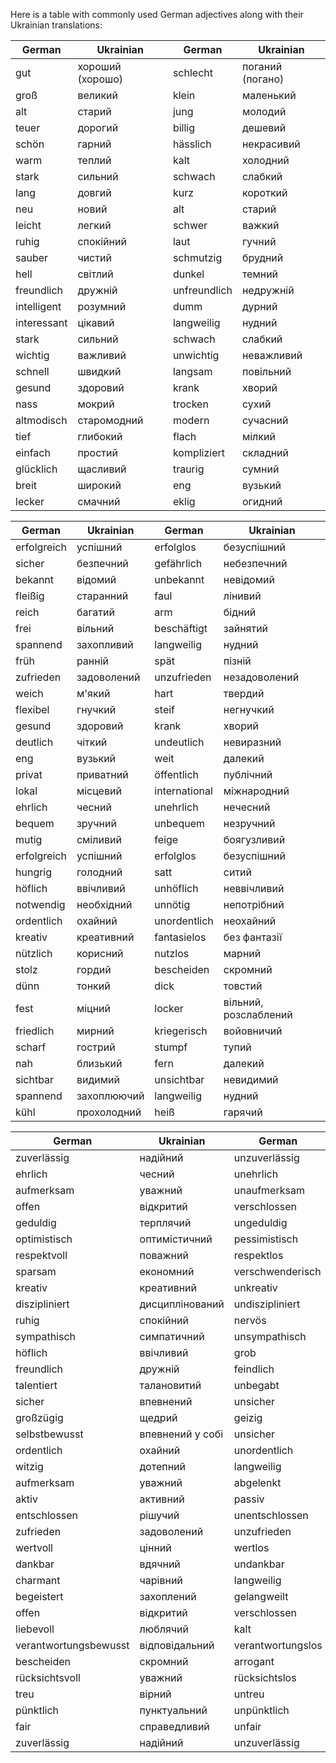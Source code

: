 Here is a table with commonly used German adjectives along with their Ukrainian translations:

| German  | Ukrainian        | German   | Ukrainian        |
|---------|-------------------|----------|-------------------|
| gut     | хороший (хорошо) | schlecht | поганий (погано) |
| groß    | великий          | klein    | маленький        |
| alt     | старий           | jung     | молодий          |
| teuer   | дорогий          | billig   | дешевий          |
| schön   | гарний           | hässlich | некрасивий       |
| warm    | теплий           | kalt     | холодний         |
| stark   | сильний          | schwach  | слабкий          |
| lang    | довгий           | kurz     | короткий         |
| neu     | новий            | alt      | старий           |
| leicht  | легкий           | schwer   | важкий           |
| ruhig   | спокійний        | laut     | гучний           |
| sauber  | чистий           | schmutzig| брудний          |
| hell    | світлий          | dunkel   | темний           |
| freundlich | дружній      | unfreundlich | недружній     |
| intelligent | розумний     | dumm     | дурний           |
| interessant | цікавий      | langweilig | нудний         |
| stark   | сильний          | schwach  | слабкий          |
| wichtig | важливий         | unwichtig | неважливий     |
| schnell | швидкий         | langsam  | повільний        |
| gesund  | здоровий         | krank    | хворий           |
| nass    | мокрий           | trocken  | сухий            |
| altmodisch | старомодний   | modern   | сучасний         |
| tief    | глибокий         | flach    | мілкий           |
| einfach | простий          | kompliziert | складний     |
| glücklich | щасливий       | traurig  | сумний           |
| breit   | широкий          | eng      | вузький          |
| lecker  | смачний          | eklig    | огидний          |

| German        | Ukrainian        | German      | Ukrainian         |
|---------------|------------------|-------------|--------------------|
| erfolgreich   | успішний         | erfolglos   | безуспішний       |
| sicher        | безпечний        | gefährlich  | небезпечний       |
| bekannt       | відомий          | unbekannt   | невідомий         |
| fleißig       | старанний        | faul        | лінивий           |
| reich         | багатий          | arm         | бідний            |
| frei          | вільний          | beschäftigt | зайнятий          |
| spannend      | захопливий       | langweilig  | нудний            |
| früh          | ранній           | spät        | пізній            |
| zufrieden     | задоволений      | unzufrieden | незадоволений     |
| weich         | м'який           | hart        | твердий           |
| flexibel      | гнучкий          | steif       | негнучкий         |
| gesund        | здоровий         | krank       | хворий            |
| deutlich      | чіткий           | undeutlich  | невиразний        |
| eng           | вузький          | weit        | далекий           |
| privat        | приватний        | öffentlich  | публічний         |
| lokal         | місцевий         | international | міжнародний   |
| ehrlich       | чесний           | unehrlich   | нечесний          |
| bequem        | зручний          | unbequem    | незручний         |
| mutig         | сміливий         | feige       | боягузливий       |
| erfolgreich   | успішний         | erfolglos   | безуспішний       |
| hungrig       | голодний         | satt        | ситий             |
| höflich       | ввічливий        | unhöflich   | неввічливий       |
| notwendig     | необхідний       | unnötig     | непотрібний       |
| ordentlich    | охайний          | unordentlich| неохайний         |
| kreativ       | креативний       | fantasielos | без фантазії      |
| nützlich      | корисний         | nutzlos     | марний            |
| stolz         | гордий           | bescheiden  | скромний          |
| dünn          | тонкий           | dick        | товстий           |
| fest          | міцний           | locker      | вільний, розслаблений |
| friedlich     | мирний           | kriegerisch | войовничий        |
| scharf        | гострий          | stumpf      | тупий             |
| nah           | близький         | fern        | далекий           |
| sichtbar      | видимий          | unsichtbar  | невидимий         |
| spannend      | захоплюючий      | langweilig  | нудний            |
| kühl          | прохолодний      | heiß        | гарячий           |

| German          | Ukrainian        | German         | Ukrainian          |
|-----------------|------------------|----------------|---------------------|
| zuverlässig     | надійний         | unzuverlässig  | ненадійний         |
| ehrlich         | чесний           | unehrlich      | нечесний           |
| aufmerksam      | уважний          | unaufmerksam   | неуважний          |
| offen           | відкритий        | verschlossen   | замкнений          |
| geduldig        | терплячий        | ungeduldig     | нетерплячий        |
| optimistisch    | оптимістичний    | pessimistisch  | песимістичний      |
| respektvoll     | поважний         | respektlos     | неповажний         |
| sparsam         | економний        | verschwenderisch| марнотратний     |
| kreativ         | креативний       | unkreativ      | некреативний       |
| diszipliniert   | дисциплінований  | undiszipliniert| недисциплінований  |
| ruhig           | спокійний        | nervös         | нервовий           |
| sympathisch     | симпатичний      | unsympathisch  | несимпатичний      |
| höflich         | ввічливий        | grob           | грубий             |
| freundlich      | дружній          | feindlich      | ворожий            |
| talentiert      | талановитий      | unbegabt       | неталановитий      |
| sicher          | впевнений        | unsicher       | невпевнений        |
| großzügig       | щедрий           | geizig         | скупий             |
| selbstbewusst   | впевнений у собі | unsicher       | невпевнений у собі |
| ordentlich      | охайний          | unordentlich   | неохайний          |
| witzig          | дотепний         | langweilig     | нудний             |
| aufmerksam      | уважний          | abgelenkt      | відволічений       |
| aktiv           | активний         | passiv         | пасивний           |
| entschlossen    | рішучий          | unentschlossen | нерішучий          |
| zufrieden       | задоволений      | unzufrieden    | незадоволений      |
| wertvoll        | цінний           | wertlos        | безцінний          |
| dankbar         | вдячний          | undankbar      | невдячний          |
| charmant        | чарівний         | langweilig     | нудний             |
| begeistert      | захоплений       | gelangweilt    | знуджений          |
| offen           | відкритий        | verschlossen   | закритий           |
| liebevoll       | люблячий         | kalt           | холодний           |
| verantwortungsbewusst | відповідальний | verantwortungslos | безвідповідальний |
| bescheiden      | скромний         | arrogant       | зарозумілий        |
| rücksichtsvoll  | уважний          | rücksichtslos  | безпардонний       |
| treu            | вірний           | untreu         | невірний           |
| pünktlich       | пунктуальний     | unpünktlich    | непунктуальний     |
| fair            | справедливий     | unfair         | несправедливий     |
| zuverlässig     | надійний         | unzuverlässig  | ненадійний         |

